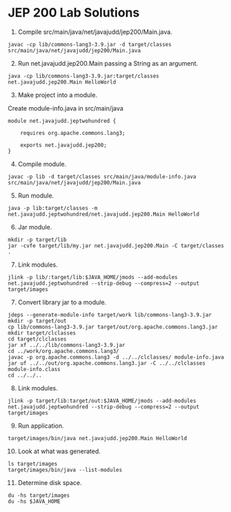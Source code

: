 # JEP 200 Lab Solutions


1. Compile src/main/java/net/javajudd/jep200/Main.java.
```
javac -cp lib/commons-lang3-3.9.jar -d target/classes src/main/java/net/javajudd/jep200/Main.java
```

2. Run net.javajudd.jep200.Main passing a String as an argument.
```
java -cp lib/commons-lang3-3.9.jar:target/classes net.javajudd.jep200.Main HelloWorld
```

3. Make project into a module.

Create module-info.java in src/main/java
```
module net.javajudd.jeptwohundred {

    requires org.apache.commons.lang3;

    exports net.javajudd.jep200;
}
```

4. Compile module.

```
javac -p lib -d target/classes src/main/java/module-info.java src/main/java/net/javajudd/jep200/Main.java
```

5. Run module.
```
java -p lib:target/classes -m net.javajudd.jeptwohundred/net.javajudd.jep200.Main HelloWorld
```

6. Jar module.
```
mkdir -p target/lib
jar -cvfe target/lib/my.jar net.javajudd.jep200.Main -C target/classes .
```

7. Link modules.
```
jlink -p lib/:target/lib:$JAVA_HOME/jmods --add-modules net.javajudd.jeptwohundred --strip-debug --compress=2 --output target/images
```

7. Convert library jar to a module.
```
jdeps --generate-module-info target/work lib/commons-lang3-3.9.jar
mkdir -p target/out
cp lib/commons-lang3-3.9.jar target/out/org.apache.commons.lang3.jar
mkdir target/clclasses
cd target/clclasses
jar xf ../../lib/commons-lang3-3.9.jar
cd ../work/org.apache.commons.lang3/
javac -p org.apache.commons.lang3 -d ../../clclasses/ module-info.java
jar uf ../../out/org.apache.commons.lang3.jar -C ../../clclasses module-info.class
cd ../../..
```

8. Link modules.
```
jlink -p target/lib:target/out:$JAVA_HOME/jmods --add-modules net.javajudd.jeptwohundred --strip-debug --compress=2 --output target/images
```

9. Run application.
```
target/images/bin/java net.javajudd.jep200.Main HelloWorld
``` 

10. Look at what was generated.
```
ls target/images
target/images/bin/java --list-modules
```

11. Determine disk space.
```
du -hs target/images
du -hs $JAVA_HOME
```
